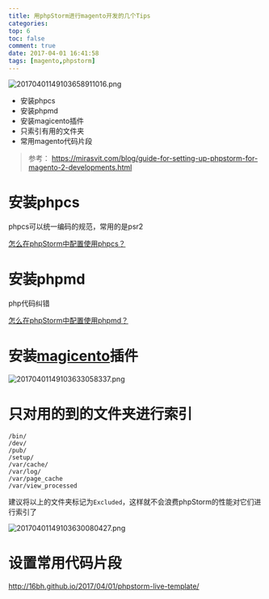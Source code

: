 ```yaml
---
title: 用phpStorm进行magento开发的几个Tips
categories:
top: 6
toc: false
comment: true
date: 2017-04-01 16:41:58
tags: [magento,phpstorm]
---
```


![20170401149103658911016.png](/images/20170401149103658911016.png)

- 安装phpcs
- 安装phpmd
- 安装magicento插件
- 只索引有用的文件夹
- 常用magento代码片段


<!--more-->

> 参考：
> https://mirasvit.com/blog/guide-for-setting-up-phpstorm-for-magento-2-developments.html

# 安装phpcs

phpcs可以统一编码的规范，常用的是psr2

[怎么在phpStorm中配置使用phpcs？](http://16bh.github.io/2017/04/01/mac%E4%B8%8BphpStorm%E9%85%8D%E7%BD%AE%E4%BD%BF%E7%94%A8phpcs/)



# 安装phpmd

php代码纠错

[怎么在phpStorm中配置使用phpmd？](http://16bh.github.io/2017/04/01/mac%E4%B8%8BphpStorm%E9%85%8D%E7%BD%AE%E4%BD%BF%E7%94%A8phpmd/)

# 安装[magicento](http://magicento.com/ )插件
![20170401149103633058337.png](/images/20170401149103633058337.png)

# 只对用的到的文件夹进行索引
```
/bin/
/dev/
/pub/
/setup/
/var/cache/
/var/log/
/var/page_cache
/var/view_processed
```
建议将以上的文件夹标记为`Excluded`，这样就不会浪费phpStorm的性能对它们进行索引了

![20170401149103630080427.png](/images/20170401149103630080427.png)

# 设置常用代码片段

http://16bh.github.io/2017/04/01/phpstorm-live-template/
